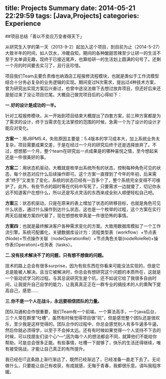 title: Projects Summary 
date: 2014-05-21 22:29:59
tags: [Java,Projects]
categories: Experience
---
##项目总结「善以不变应万变者得天下」

从研究生入学的第一天（2013-9-2）起加入这个项目，到目前为止（2014-5-27）大致半年的时间，如人饮水，冷暖自知，期间的各种酸甜苦辣至少让研一的生活不至于太单调无趣，现终于已接近尾声，也算给研一的生活划上圆满的句号了。还剩一个月的时间要去实习了，且行且珍惜。
<!-- more -->

项目我们Team主要负责维也纳酒店工程报修流程模块，也就是类似于工作流模型结合十分务必复杂的业务逻辑的实现。期间变过N次需求，提出过4种技术方案，曾为研究出实现方案后兴奋过，也曾中途没法做下去想过放弃项目，但还好后来还是挺过来了没让项目烂尾。大概自己做完项目后的心得如下：

**一.好的设计是成功的一半。**

针对工程报修模块，从一开始到项目结束大概提出了四套方案，前三种方案都是为了需求的设计，终于当需求在无法掌控的范围的时候，急需一个为了设计的设计才能应对变化。

**方案一**：用JBPM5.4，失败原因主要是：5.4版本的学习成本大，加上系统业务太复杂，项目需要成果交差，于是在经过一个月的研究后终于还是选择放弃了。不过，想想那一个月，整个team在研究出一点成果是的哪种喜悦之情，至今想起来还是一件很美好的事。

**方案二**：用状态机驱动，大概就是枚举出系统所有的状态，控制每种角色可见的状态，每个状态对应什么后续操作即可。这个方案一直撑到了今年的年初，后来需求“终于”又发生了变化，系统的状态已经有一百多个了，整个系统完全变得不可维护了。此外，有些节点的超时等在代码中写死了，只要需求一边就傻了，切记你永远不知道客户在想什么，所以还是写点灵活的东西来成全别人顺便轻松自己吧。

**方案三**：状态机驱动，只是在原来的表上增加了状态的转移目标，也就是角色可见什么状态，通过什么操作到达什么状态，这也是一个枚举的过程，这个方案在实行两天后就被方案四代替了，现在想想枚举真是一件很恐怖的事情。

**方案四**：也就是最终解决客户各种需求变化的方案。大致用数据库模拟了一个工作流引擎。系统可配置化，关键数据库设计为：流程类型表（workflow）+节点表(Node)+节点操作关联（nodeOperationRel）+节点角色关联(nodeRoleRel)+操作表(Operation)+任务表（tasks）。

**二.没有技术解决不了的问题，只有想不想做的问题。**

技术的路上总会有很多surprise，因为有些东西在你看来可能没法实现的，但是它总是能被人解决。且当它被解决时，你总会有想研究这个问题的本质所在，这就是一个驱动式学习的过程。与其总说研究生是个坑，还不如说它给了我很多自由时间，让我提升自己自学的能力，让我真真正正在一群专业的搞技术的人的熏陶下提高自己，感恩……

**三.你不是一个人在战斗，永远要相信团队的力量。**

团队沟通和合作很重要，我们Team有一个前端，一个算法高手，一个java后台，三个人常在群里“吐槽”，虽然有时候觉得项目很“坑”，但是感觉整个团队还是很欢乐，至少我是这样觉得的。团队合作的过程中，你总会感觉别人有多牛逼多牛逼，然后你就必须得学，以至于不会掉太远。还有有时候如果觉得一个人坚持不下去的时候，可以找朋友们谈个心^—^,因为每个人的想法都会不同，就算他们不能给你帮助，可是总会很多正能。有些事情，吐槽一下就够了，快乐的生活还得继续，唯有接受挑战，才能让自己真正的有所提升。

我已经在IT这条路上渐行渐远了，既然已经渐远了，已经准备一直走下去了。无论做什么，只要能让自己有收获，有成就感，无悔于青春，我都很乐意。请叫我程序媛。




